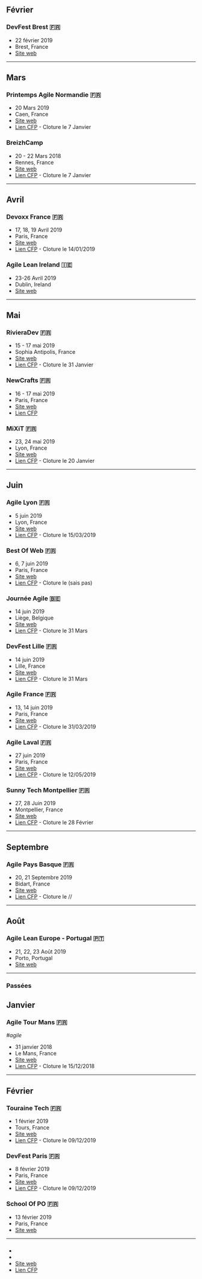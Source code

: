 ## Février

### DevFest Brest 🇫🇷
- 22 février 2019
- Brest, France
- [Site web](https://devfest.duboutdumonde.bzh/)

---

## Mars

### Printemps Agile Normandie 🇫🇷
- 20 Mars 2019
- Caen, France
- [Site web](http://club-agile-normandie.fr/)
- [Lien CFP](breizhcamp.cfp.io/) - Cloture le 7 Janvier

### BreizhCamp
- 20 - 22 Mars 2018
- Rennes, France
- [Site web](breizhcamp.org/ )
- [Lien CFP](breizhcamp.cfp.io/) - Cloture le 7 Janvier

---

## Avril

### Devoxx France 🇫🇷
- 17, 18, 19 Avril 2019
- Paris, France
- [Site web](https://www.devoxx.fr/)
- [Lien CFP](https://cfp.devoxx.fr/) - Cloture le 14/01/2019

### Agile Lean Ireland 🇮🇪
- 23-26 Avril 2019
- Dublin, Ireland
- [Site web](https://www.agileleanireland.org/)

---

## Mai

### RivieraDev 🇫🇷
- 15 - 17 mai 2019
- Sophia Antipolis, France
- [Site web](rivieradev.fr)
- [Lien CFP](https://rivieradev-db8f5.firebaseapp.com/public/event/MdKOzN5iWpoAWLEaTX8M) - Cloture le 31 Janvier

### NewCrafts 🇫🇷
- 16 - 17 mai 2019
- Paris, France
- [Site web](http://www.ncrafts.io/)
- [Lien CFP](http://cfp.ncrafts.io/)

### MiXiT 🇫🇷
- 23, 24 mai 2019
- Lyon, France
- [Site web](https://mixitconf.org/)
- [Lien CFP](https://sessionize.com/mixit19/) - Cloture le 20 Janvier

---

## Juin

### Agile Lyon 🇫🇷
- 5 juin 2019
- Lyon, France
- [Site web](http://agilelyon.fr/)
- [Lien CFP](https://framaforms.org/appel-a-orateurs-agile-lyon-2019-1548878558) - Cloture le 15/03/2019

### Best Of Web 🇫🇷
- 6, 7 juin 2019
- Paris, France
- [Site web](http://bestofweb.paris/)
- [Lien CFP](https://checkout.eventlama.com/#/events/best-of-web-2019/cfp) - Cloture le (sais pas)

### Journée Agile 🇧🇪
- 14 juin 2019
- Liège, Belgique
- [Site web](https://www.journeeagile.be/)
- [Lien CFP](https://www.papercall.io/journee-agile-2019) - Cloture le 31 Mars

### DevFest Lille 🇫🇷
- 14 juin 2019
- Lille, France
- [Site web](devfest.gdglille.org/)
- [Lien CFP](https://devfest.gdglille.org/) - Cloture le 31 Mars

### Agile France 🇫🇷
- 13, 14 juin 2019
- Paris, France
- [Site web](http://conf.agile-france.org/)
- [Lien CFP](https://docs.google.com/forms/d/e/1FAIpQLSdX2PnDQV3kkYJwjGTXQXCMwEAA3N3ur3h1if9Q92aZ1PD7Pw/viewform) - Cloture le 31/03/2019

### Agile Laval 🇫🇷
- 27 juin 2019
- Paris, France
- [Site web](http://www.agilelaval.org/)
- [Lien CFP](https://docs.google.com/forms/d/e/1FAIpQLSfpigTR0sc57AGtGqlUDFamfec2Nc-U2_9SnpndD1HaNG9_1A/viewform) - Cloture le 12/05/2019

### Sunny Tech Montpellier 🇫🇷
- 27, 28 Juin 2019
- Montpellier, France
- [Site web](sunny-tech.io/ )
- [Lien CFP](https://conference-hall.io/public/event/dWsbvnSTdg5v1pxwKhLM) - Cloture le 28 Février

---

## Septembre

### Agile Pays Basque 🇫🇷
- 20, 21 Septembre 2019
- Bidart, France
- [Site web](https://agile-paysbasque.fr/)
- [Lien CFP]() - Cloture le //

---

## Août

### Agile Lean Europe - Portugal 🇵🇹
- 21, 22, 23 Août 2019
- Porto, Portugal
- [Site web](https://twitter.com/AgileLeanEurope) 

---

### Passées

## Janvier

### Agile Tour Mans 🇫🇷
_#agile_
- 31 janvier 2018
- Le Mans, France
- [Site web](https://agilemans.org/)
- [Lien CFP](https://evenements.agilemans.org/users/sign_in?conference_acronym=agilemans2019&locale=fr) - Cloture le 15/12/2018

---

## Février

### Touraine Tech 🇫🇷
- 1 février 2019
- Tours, France
- [Site web](touraine.tech)
- [Lien CFP](cfp.touraine.tech/speaker) - Cloture le 09/12/2019

### DevFest Paris 🇫🇷
- 8 février 2019
- Paris, France
- [Site web](https://devfest.gdgparis.com/)
- [Lien CFP](https://conference-hall.io/public/event/IaNjQ9YK9G4lMIhjvP9C) - Cloture le 09/12/2019

### School Of PO 🇫🇷
- 13 février 2019
- Paris, France
- [Site web](http://2019.schoolofpo.com/)

---

###
-
-
- [Site web]()
- [Lien CFP]()
